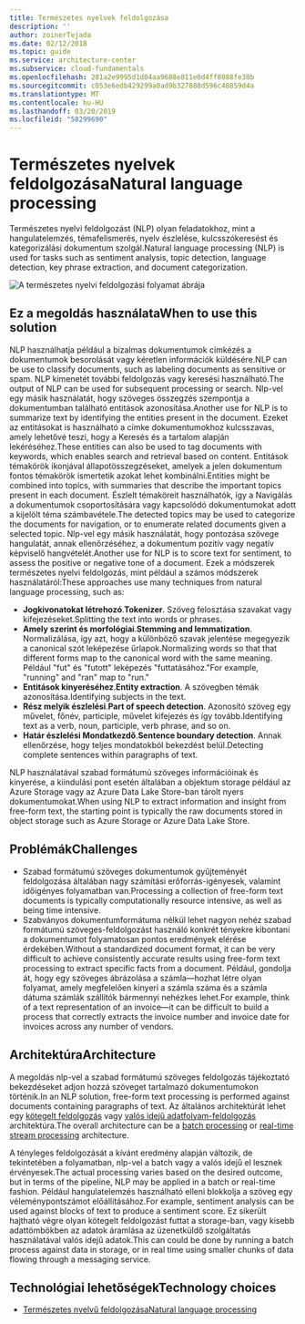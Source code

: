 ```yaml
---
title: Természetes nyelvek feldolgozása
description: ''
author: zoinerTejada
ms.date: 02/12/2018
ms.topic: guide
ms.service: architecture-center
ms.subservice: cloud-fundamentals
ms.openlocfilehash: 281a2e9995d1d04aa9688e811e0d4ff8088fe30b
ms.sourcegitcommit: c053e6edb429299a0ad9b327888d596c48859d4a
ms.translationtype: MT
ms.contentlocale: hu-HU
ms.lasthandoff: 03/20/2019
ms.locfileid: "58299690"
---
```

# <a name="natural-language-processing"></a><span data-ttu-id="71748-102">Természetes nyelvek feldolgozása</span><span class="sxs-lookup"><span data-stu-id="71748-102">Natural language processing</span></span>

<span data-ttu-id="71748-103">Természetes nyelvi feldolgozást (NLP) olyan feladatokhoz, mint a hangulatelemzés, témafelismerés, nyelv észlelése, kulcsszókeresést és kategorizálási dokumentum szolgál.</span><span class="sxs-lookup"><span data-stu-id="71748-103">Natural language processing (NLP) is used for tasks such as sentiment analysis, topic detection, language detection, key phrase extraction, and document categorization.</span></span>

![A természetes nyelvi feldolgozási folyamat ábrája](./images/nlp-pipeline.png)

## <a name="when-to-use-this-solution"></a><span data-ttu-id="71748-105">Ez a megoldás használata</span><span class="sxs-lookup"><span data-stu-id="71748-105">When to use this solution</span></span>

<span data-ttu-id="71748-106">NLP használhatja például a bizalmas dokumentumok címkézés a dokumentumok besorolását vagy kéretlen információk küldésére.</span><span class="sxs-lookup"><span data-stu-id="71748-106">NLP can be use to classify documents, such as labeling documents as sensitive or spam.</span></span> <span data-ttu-id="71748-107">NLP kimenetét további feldolgozás vagy keresési használható.</span><span class="sxs-lookup"><span data-stu-id="71748-107">The output of NLP can be used for subsequent processing or search.</span></span> <span data-ttu-id="71748-108">Nlp-vel egy másik használatát, hogy szöveges összegzés szempontja a dokumentumban található entitások azonosítása.</span><span class="sxs-lookup"><span data-stu-id="71748-108">Another use for NLP is to summarize text by identifying the entities present in the document.</span></span> <span data-ttu-id="71748-109">Ezeket az entitásokat is használható a címke dokumentumokhoz kulcsszavas, amely lehetővé teszi, hogy a Keresés és a tartalom alapján lekéréséhez.</span><span class="sxs-lookup"><span data-stu-id="71748-109">These entities can also be used to tag documents with keywords, which enables search and retrieval based on content.</span></span> <span data-ttu-id="71748-110">Entitások témakörök ikonjával állapotösszegzéseket, amelyek a jelen dokumentum fontos témakörök ismertetik azokat lehet kombinálni.</span><span class="sxs-lookup"><span data-stu-id="71748-110">Entities might be combined into topics, with summaries that describe the important topics present in each document.</span></span> <span data-ttu-id="71748-111">Észlelt témaköreit használhatók, így a Navigálás a dokumentumok csoportosítására vagy kapcsolódó dokumentumokat adott a kijelölt téma számbavétele.</span><span class="sxs-lookup"><span data-stu-id="71748-111">The detected topics may be used to categorize the documents for navigation, or to enumerate related documents given a selected topic.</span></span> <span data-ttu-id="71748-112">Nlp-vel egy másik használatát, hogy pontozása szövege hangulatát, annak ellenőrzéséhez, a dokumentum pozitív vagy negatív képviselő hangvételét.</span><span class="sxs-lookup"><span data-stu-id="71748-112">Another use for NLP is to score text for sentiment, to assess the positive or negative tone of a document.</span></span> <span data-ttu-id="71748-113">Ezek a módszerek természetes nyelvi feldolgozás, mint például a számos módszerek használatáról:</span><span class="sxs-lookup"><span data-stu-id="71748-113">These approaches use many techniques from natural language processing, such as:</span></span>

- <span data-ttu-id="71748-114">**Jogkivonatokat létrehozó**.</span><span class="sxs-lookup"><span data-stu-id="71748-114">**Tokenizer**.</span></span> <span data-ttu-id="71748-115">Szöveg felosztása szavakat vagy kifejezéseket.</span><span class="sxs-lookup"><span data-stu-id="71748-115">Splitting the text into words or phrases.</span></span>
- <span data-ttu-id="71748-116">**Amely szerint és morfológiai**.</span><span class="sxs-lookup"><span data-stu-id="71748-116">**Stemming and lemmatization**.</span></span> <span data-ttu-id="71748-117">Normalizálása, így azt, hogy a különböző szavak jelentése megegyezik a canonical szót leképezése űrlapok.</span><span class="sxs-lookup"><span data-stu-id="71748-117">Normalizing words so that that different forms map to the canonical word with the same meaning.</span></span> <span data-ttu-id="71748-118">Például "fut" és "futott" leképezés "futtatásához."</span><span class="sxs-lookup"><span data-stu-id="71748-118">For example, "running" and "ran" map to "run."</span></span>
- <span data-ttu-id="71748-119">**Entitások kinyeréséhez**.</span><span class="sxs-lookup"><span data-stu-id="71748-119">**Entity extraction**.</span></span> <span data-ttu-id="71748-120">A szövegben témák azonosítása.</span><span class="sxs-lookup"><span data-stu-id="71748-120">Identifying subjects in the text.</span></span>
- <span data-ttu-id="71748-121">**Rész melyik észlelési**.</span><span class="sxs-lookup"><span data-stu-id="71748-121">**Part of speech detection**.</span></span> <span data-ttu-id="71748-122">Azonosító szöveg egy művelet, főnév, participle, művelet kifejezés és így tovább.</span><span class="sxs-lookup"><span data-stu-id="71748-122">Identifying text as a verb, noun, participle, verb phrase, and so on.</span></span>
- <span data-ttu-id="71748-123">**Határ észlelési Mondatkezdő**.</span><span class="sxs-lookup"><span data-stu-id="71748-123">**Sentence boundary detection**.</span></span> <span data-ttu-id="71748-124">Annak ellenőrzése, hogy teljes mondatokból bekezdést belül.</span><span class="sxs-lookup"><span data-stu-id="71748-124">Detecting complete sentences within paragraphs of text.</span></span>

<span data-ttu-id="71748-125">NLP használatával szabad formátumú szöveges információinak és kinyerése, a kiindulási pont esetén általában a objektum storage például az Azure Storage vagy az Azure Data Lake Store-ban tárolt nyers dokumentumokat.</span><span class="sxs-lookup"><span data-stu-id="71748-125">When using NLP to extract information and insight from free-form text, the starting point is typically the raw documents stored in object storage such as Azure Storage or Azure Data Lake Store.</span></span>

## <a name="challenges"></a><span data-ttu-id="71748-126">Problémák</span><span class="sxs-lookup"><span data-stu-id="71748-126">Challenges</span></span>

- <span data-ttu-id="71748-127">Szabad formátumú szöveges dokumentumok gyűjteményét feldolgozása általában nagy számítási erőforrás-igényesek, valamint időigényes folyamatban van.</span><span class="sxs-lookup"><span data-stu-id="71748-127">Processing a collection of free-form text documents is typically computationally resource intensive, as well as being time intensive.</span></span>
- <span data-ttu-id="71748-128">Szabványos dokumentumformátuma nélkül lehet nagyon nehéz szabad formátumú szöveges-feldolgozást használó konkrét tényekre kibontani a dokumentumot folyamatosan pontos eredmények elérése érdekében.</span><span class="sxs-lookup"><span data-stu-id="71748-128">Without a standardized document format, it can be very difficult to achieve consistently accurate results using free-form text processing to extract specific facts from a document.</span></span> <span data-ttu-id="71748-129">Például, gondolja át, hogy egy szöveges ábrázolása a számla&mdash;hozhat létre olyan folyamat, amely megfelelően kinyeri a számla száma és a számla dátuma számlák szállítók bármennyi nehézkes lehet.</span><span class="sxs-lookup"><span data-stu-id="71748-129">For example, think of a text representation of an invoice&mdash;it can be difficult to build a process that correctly extracts the invoice number and invoice date for invoices across any number of vendors.</span></span>

## <a name="architecture"></a><span data-ttu-id="71748-130">Architektúra</span><span class="sxs-lookup"><span data-stu-id="71748-130">Architecture</span></span>

<span data-ttu-id="71748-131">A megoldás nlp-vel a szabad formátumú szöveges feldolgozás tájékoztató bekezdéseket adjon hozzá szöveget tartalmazó dokumentumokon történik.</span><span class="sxs-lookup"><span data-stu-id="71748-131">In an NLP solution, free-form text processing is performed against documents containing paragraphs of text.</span></span> <span data-ttu-id="71748-132">Az általános architektúrát lehet egy [kötegelt feldolgozás](../big-data/batch-processing.md) vagy [valós idejű adatfolyam-feldolgozás](../big-data/real-time-processing.md) architektúra.</span><span class="sxs-lookup"><span data-stu-id="71748-132">The overall architecture can be a [batch processing](../big-data/batch-processing.md) or [real-time stream processing](../big-data/real-time-processing.md) architecture.</span></span>

<span data-ttu-id="71748-133">A tényleges feldolgozását a kívánt eredmény alapján változik, de tekintetében a folyamatban, nlp-vel a batch vagy a valós idejű el lesznek érvényesek.</span><span class="sxs-lookup"><span data-stu-id="71748-133">The actual processing varies based on the desired outcome, but in terms of the pipeline, NLP may be applied in a batch or real-time fashion.</span></span> <span data-ttu-id="71748-134">Például hangulatelemzés használható elleni blokkolja a szöveg egy véleménypontszámot előállításához.</span><span class="sxs-lookup"><span data-stu-id="71748-134">For example, sentiment analysis can be used against blocks of text to produce a sentiment score.</span></span> <span data-ttu-id="71748-135">Ez sikerült hajtható végre olyan kötegelt feldolgozást futtat a storage-ban, vagy kisebb adattömbökben az adatok áramlása az üzenetküldő szolgáltatás használatával valós idejű adatok.</span><span class="sxs-lookup"><span data-stu-id="71748-135">This can could be done by running a batch process against data in storage, or in real time using smaller chunks of data flowing through a messaging service.</span></span>

## <a name="technology-choices"></a><span data-ttu-id="71748-136">Technológiai lehetőségek</span><span class="sxs-lookup"><span data-stu-id="71748-136">Technology choices</span></span>

- [<span data-ttu-id="71748-137">Természetes nyelvű feldolgozása</span><span class="sxs-lookup"><span data-stu-id="71748-137">Natural language processing</span></span>](../technology-choices/natural-language-processing.md)
